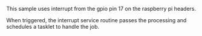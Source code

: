 This sample uses interrupt from the gpio pin 17 on the raspberry pi headers.

When triggered, the interrupt service routine passes the processing and
schedules a tasklet to handle the job.
